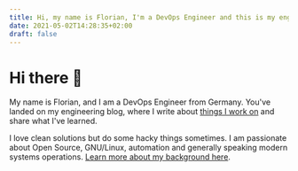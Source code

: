 ```yaml
---
title: Hi, my name is Florian, I'm a DevOps Engineer and this is my engineering blog
date: 2021-05-02T14:28:35+02:00
draft: false
---
```


<!-- markdownlint-disable -->

# Hi there 👋

My name is Florian, and I am a DevOps Engineer from Germany. You've landed on my engineering blog, where I write about [things I work on](/now/) and share what I've learned.

I love clean solutions but do some hacky things sometimes. I am passionate about Open Source, GNU/Linux, automation and generally speaking modern systems operations. [Learn more about my background here](/about/).
